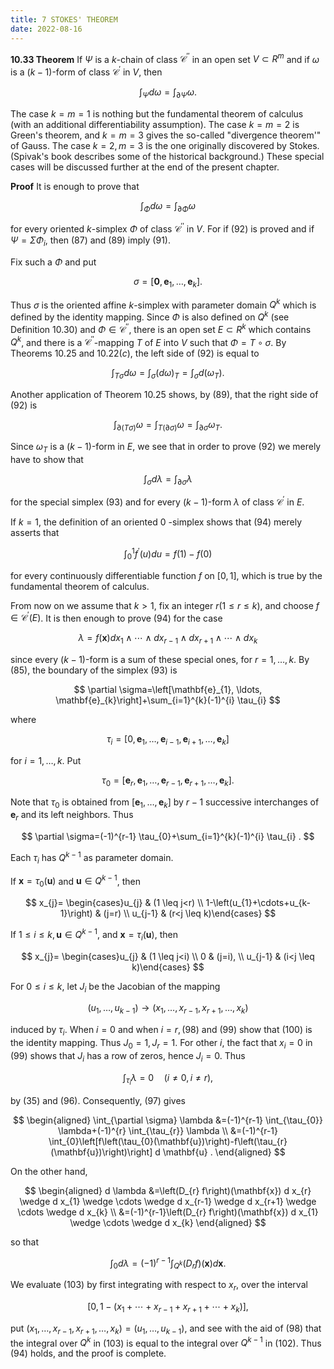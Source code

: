 ```yaml
---
title: 7 STOKES' THEOREM
date: 2022-08-16
---
```


**10.33 Theorem** If $\Psi$ is a $k$-chain of class $\mathscr{C}^{\prime \prime}$ in an open set $V \subset R^{m}$ and if $\omega$ is a $(k-1)$-form of class $\mathscr{C}^{\prime}$ in $V$, then

$$
\int_{\Psi} d \omega=\int_{\partial \Psi} \omega .
$$

The case $k=m=1$ is nothing but the fundamental theorem of calculus (with an additional differentiability assumption). The case $k=m=2$ is Green's theorem, and $k=m=3$ gives the so-called "divergence theorem'" of Gauss. The case $k=2, m=3$ is the one originally discovered by Stokes. (Spivak's book describes some of the historical background.) These special cases will be discussed further at the end of the present chapter.

**Proof** It is enough to prove that

$$
\int_{\Phi} d \omega=\int_{\partial \Phi} \omega
$$

for every oriented $k$-simplex $\Phi$ of class $\mathscr{C}^{\prime \prime}$ in $V$. For if (92) is proved and if $\Psi=\Sigma \Phi_{i}$, then (87) and (89) imply (91).

Fix such a $\Phi$ and put

$$
\sigma=\left[\mathbf{0}, \mathbf{e}_{1}, \ldots, \mathbf{e}_{k}\right] .
$$

Thus $\sigma$ is the oriented affine $k$-simplex with parameter domain $Q^{k}$ which is defined by the identity mapping. Since $\Phi$ is also defined on $Q^{k}$ (see Definition 10.30) and $\Phi \in \mathscr{C}^{\prime \prime}$, there is an open set $E \subset R^{k}$ which contains $Q^{k}$, and there is a $\mathscr{C}^{\prime \prime}$-mapping $T$ of $E$ into $V$ such that $\Phi=T \circ \sigma$. By Theorems $10.25$ and $10.22(c)$, the left side of $(92)$ is equal to

$$
\int_{T \sigma} d \omega=\int_{\sigma}(d \omega)_{T}=\int_{\sigma} d\left(\omega_{T}\right) .
$$

Another application of Theorem $10.25$ shows, by (89), that the right side of $(92)$ is

$$
\int_{\partial(T \sigma)} \omega=\int_{T(\partial \sigma)} \omega=\int_{\partial \sigma} \omega_{T} .
$$

Since $\omega_{T}$ is a $(k-1)$-form in $E$, we see that in order to prove (92) we merely have to show that

$$
\int_{\sigma} d \lambda=\int_{\partial \sigma} \lambda
$$

for the special simplex (93) and for every $(k-1)$-form $\lambda$ of class $\mathscr{C}^{\prime}$ in $E$.

If $k=1$, the definition of an oriented 0 -simplex shows that (94) merely asserts that

$$
\int_{0}^{1} f^{\prime}(u) d u=f(1)-f(0)
$$

for every continuously differentiable function $f$ on $[0,1]$, which is true by the fundamental theorem of calculus.

From now on we assume that $k>1$, fix an integer $r(1 \leq r \leq k)$, and choose $f \in \mathscr{C}^{\prime}(E)$. It is then enough to prove (94) for the case

$$
\lambda=f(\mathbf{x}) d x_{1} \wedge \cdots \wedge d x_{r-1} \wedge d x_{r+1} \wedge \cdots \wedge d x_{k}
$$

since every $(k-1)$-form is a sum of these special ones, for $r=1, \ldots, k$. By (85), the boundary of the simplex (93) is

$$
\partial \sigma=\left[\mathbf{e}_{1}, \ldots, \mathbf{e}_{k}\right]+\sum_{i=1}^{k}(-1)^{i} \tau_{i}
$$

where

$$
\tau_{i}=\left[0, \mathbf{e}_{1}, \ldots, \mathbf{e}_{i-1}, \mathbf{e}_{i+1}, \ldots, \mathbf{e}_{k}\right]
$$

for $i=1, \ldots, k$. Put

$$
\tau_{0}=\left[\mathbf{e}_{r}, \mathbf{e}_{1}, \ldots, \mathbf{e}_{r-1}, \mathbf{e}_{r+1}, \ldots, \mathbf{e}_{k}\right] .
$$

Note that $\tau_{0}$ is obtained from $\left[\mathbf{e}_{1}, \ldots, \mathbf{e}_{k}\right]$ by $r-1$ successive interchanges of $\mathbf{e}_{r}$ and its left neighbors. Thus

$$
\partial \sigma=(-1)^{r-1} \tau_{0}+\sum_{i=1}^{k}(-1)^{i} \tau_{i} .
$$

Each $\tau_{i}$ has $Q^{k-1}$ as parameter domain.

If $\mathbf{x}=\tau_{0}(\mathbf{u})$ and $\mathbf{u} \in Q^{k-1}$, then

$$
x_{j}= \begin{cases}u_{j} & (1 \leq j<r) \\ 1-\left(u_{1}+\cdots+u_{k-1}\right) & (j=r) \\ u_{j-1} & (r<j \leq k)\end{cases}
$$

If $1 \leq i \leq k, \mathbf{u} \in Q^{k-1}$, and $\mathbf{x}=\tau_{i}(\mathbf{u})$, then

$$
x_{j}= \begin{cases}u_{j} & (1 \leq j<i) \\ 0 & (j=i), \\ u_{j-1} & (i<j \leq k)\end{cases}
$$

For $0 \leq i \leq k$, let $J_{i}$ be the Jacobian of the mapping

$$
\left(u_{1}, \ldots, u_{k-1}\right) \rightarrow\left(x_{1}, \ldots, x_{r-1}, x_{r+1}, \ldots, x_{k}\right)
$$

induced by $\tau_{i}$. When $i=0$ and when $i=r,(98)$ and (99) show that (100) is the identity mapping. Thus $J_{0}=1, J_{r}=1$. For other $i$, the fact that $x_{i}=0$ in (99) shows that $J_{i}$ has a row of zeros, hence $J_{i}=0$. Thus

$$
\int_{\tau_{i}} \lambda=0 \quad(i \neq 0, i \neq r),
$$

by (35) and (96). Consequently, (97) gives

$$
\begin{aligned}
\int_{\partial \sigma} \lambda &=(-1)^{r-1} \int_{\tau_{0}} \lambda+(-1)^{r} \int_{\tau_{r}} \lambda \\
&=(-1)^{r-1} \int_{0}\left[f\left(\tau_{0}(\mathbf{u})\right)-f\left(\tau_{r}(\mathbf{u})\right)\right] d \mathbf{u} .
\end{aligned}
$$

On the other hand,

$$
\begin{aligned}
d \lambda &=\left(D_{r} f\right)(\mathbf{x}) d x_{r} \wedge d x_{1} \wedge \cdots \wedge d x_{r-1} \wedge d x_{r+1} \wedge \cdots \wedge d x_{k} \\
&=(-1)^{r-1}\left(D_{r} f\right)(\mathbf{x}) d x_{1} \wedge \cdots \wedge d x_{k}
\end{aligned}
$$

so that

$$
\int_{0} d \lambda=(-1)^{r-1} \int_{Q^{k}}\left(D_{r} f\right)(\mathbf{x}) d \mathbf{x} .
$$

We evaluate (103) by first integrating with respect to $x_{r}$, over the interval

$$
\left[0,1-\left(x_{1}+\cdots+x_{r-1}+x_{r+1}+\cdots+x_{k}\right)\right] \text {, }
$$

put $\left(x_{1}, \ldots, x_{r-1}, x_{r+1}, \ldots, x_{k}\right)=\left(u_{1}, \ldots, u_{k-1}\right)$, and see with the aid of (98) that the integral over $Q^{k}$ in (103) is equal to the integral over $Q^{k-1}$ in (102). Thus (94) holds, and the proof is complete.
